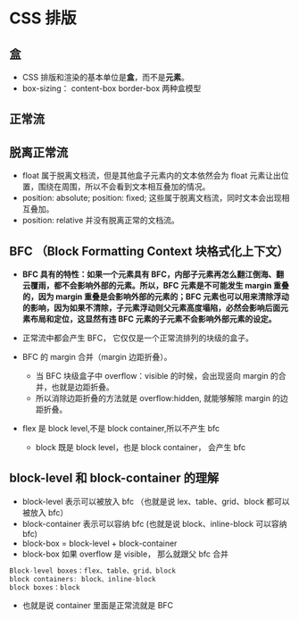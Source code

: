 # CSS 排版

## 盒

- CSS 排版和渲染的基本单位是**盒**，而不是**元素**。
- box-sizing： content-box border-box 两种盒模型

## 正常流

## 脱离正常流

- float 属于脱离文档流，但是其他盒子元素内的文本依然会为 float 元素让出位置，围绕在周围，所以不会看到文本相互叠加的情况。
- position: absolute; position: fixed; 这些属于脱离文档流，同时文本会出现相互叠加。
- position: relative 并没有脱离正常的文档流。

## BFC （Block Formatting Context 块格式化上下文）

- **BFC 具有的特性：如果一个元素具有 BFC，内部子元素再怎么翻江倒海、翻云覆雨，都不会影响外部的元素。所以，BFC 元素是不可能发生 margin 重叠的，因为 margin 重叠是会影响外部的元素的；BFC 元素也可以用来清除浮动的影响，因为如果不清除，子元素浮动则父元素高度塌陷，必然会影响后面元素布局和定位，这显然有违 BFC 元素的子元素不会影响外部元素的设定。**

- 正常流中都会产生 BFC， 它仅仅是一个正常流排列的块级的盒子。
- BFC 的 margin 合并（margin 边距折叠）。

  - 当 BFC 块级盒子中 overflow：visible 的时候，会出现竖向 margin 的合并，也就是边距折叠。
  - 所以消除边距折叠的方法就是 overflow:hidden, 就能够解除 margin 的边距折叠。

- flex 是 block level,不是 block container,所以不产生 bfc
  - block 既是 block level，也是 block container， 会产生 bfc

## block-level 和 block-container 的理解

- block-level 表示可以被放入 bfc （也就是说 lex、table、grid、block 都可以被放入 bfc）
- block-container 表示可以容纳 bfc (也就是说 block、inline-block 可以容纳 bfc)
- block-box = block-level + block-container
- block-box 如果 overflow 是 visible， 那么就跟父 bfc 合并

```js
Block-level boxes：flex、table、grid、block
block containers: block、inline-block
block boxes：block
```

- 也就是说 container 里面是正常流就是 BFC
